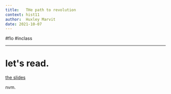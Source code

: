 ```yaml
---
title:   THe path to revolution
context: hist11
author:  Huxley Marvit
date: 2021-10-07
---
```


#flo  #inclass 

***

# let's read.

[the slides](https://docs.google.com/presentation/d/10NoutvVr8UE8yVFDbFtbBsgy83AC92dN3zAuvA7lwwE/edit#slide=id.gf6e135331b_0_0)

nvm.















